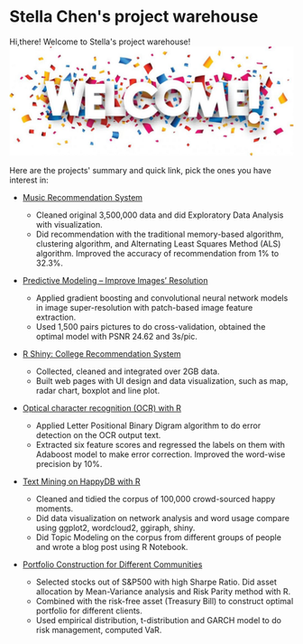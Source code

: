 # Stella Chen's project warehouse

Hi,there!
Welcome to Stella's project warehouse!
![image](doc/welcome-2-1030x397.jpg)

Here are the projects' summary and quick link, pick the ones you have interest in:

+ [Music Recommendation System](https://github.com/stella-chen28/My-repository/tree/master/Music%20Recommendation%20System)
    + Cleaned original 3,500,000 data and did Exploratory Data Analysis with visualization.
    + Did recommendation with the traditional memory-based algorithm, clustering algorithm, and Alternating Least Squares Method (ALS) algorithm. Improved the accuracy of recommendation from 1% to 32.3%.

+ [Predictive Modeling – Improve Images’ Resolution](https://github.com/stella-chen28/My-repository/tree/master/Predictive%20Modeling%20%E2%80%93%20Improve%20Images%E2%80%99%20Resolution)
    + Applied gradient boosting and convolutional neural network models in image super-resolution with patch-based image feature extraction.
    + Used 1,500 pairs pictures to do cross-validation, obtained the optimal model with PSNR 24.62 and 3s/pic.

+ [R Shiny: College Recommendation System](https://github.com/stella-chen28/My-repository/tree/master/R%20Shiny-College%20Recommendation%20System)
    + Collected, cleaned and integrated over 2GB data.
    + Built web pages with UI design and data visualization, such as map, radar chart, boxplot and line plot.
    
+ [Optical character recognition (OCR) with R](https://github.com/stella-chen28/My-repository/tree/master/Optical%20character%20recognition%20(OCR)%20with%20R)
    + Applied Letter Positional Binary Digram algorithm to do error detection on the OCR output text.
    + Extracted six feature scores and regressed the labels on them with Adaboost model to make error correction. Improved the word-wise precision by 10%.
    
+ [Text Mining on HappyDB with R](https://github.com/stella-chen28/My-repository/tree/master/Text%20Mining%20on%20HappyDB%20with%20R)
    + Cleaned and tidied the corpus of 100,000 crowd-sourced happy moments.
    + Did data visualization on network analysis and word usage compare using ggplot2, wordcloud2, ggiraph, shiny.
    + Did Topic Modeling on the corpus from different groups of people and wrote a blog post using R Notebook.
    
+ [Portfolio Construction for Different Communities](https://github.com/stella-chen28/My-repository/tree/master/Portfolio%20Construction%20for%20Different%20Communities)
    + Selected stocks out of S&P500 with high Sharpe Ratio. Did asset allocation by Mean-Variance analysis and Risk Parity method with R.
    + Combined with the risk-free asset (Treasury Bill) to construct optimal portfolio for different clients.
    + Used empirical distribution, t-distribution and GARCH model to do risk management, computed VaR.
